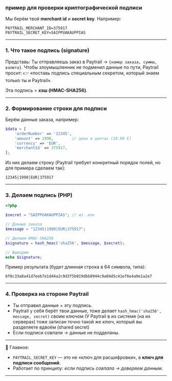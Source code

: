 ### пример для проверки криптографической подписи

Мы берём твой **merchant id** и **secret key**.
Например:

```env
PAYTRAIL_MERCHANT_ID=375917
PAYTRAIL_SECRET_KEY=SAIPPUAKAUPPIAS
```

---

### 1. Что такое подпись (signature)

Представь:
Ты отправляешь заказ в Paytrail → `{номер заказа, сумма, валюта}`.
Чтобы злоумышленник не подменил данные по пути, Paytrail просит:
👉 «поставь подпись специальным секретом, который знаем только ты и Paytrail».

Эта подпись = **хэш (HMAC-SHA256)**.

---

### 2. Формирование строки для подписи

Берём данные заказа, например:

```php
$data = [
    'orderNumber' => '12345',
    'amount' => 1990,        // цена в центах (19.90 €)
    'currency' => 'EUR',
    'merchantId' => 375917,
];
```

Из них делаем строку (Paytrail требует конкретный порядок полей, но для примера сделаем так):

```
12345|1990|EUR|375917
```

---

### 3. Делаем подпись (PHP)

```php
<?php

$secret = "SAIPPUAKAUPPIAS"; // из .env

// Данные заказа
$message = "12345|1990|EUR|375917";

// Делаем HMAC-SHA256
$signature = hash_hmac('sha256', $message, $secret);

// Выводим
echo $signature;
```

Пример результата (будет длинная строка в 64 символа, типа):

```
6f8c33a8a41d7eeb7e1d44a2c9d3f5b019dbb8944c9a04d5c41ef6e4a9e1a2e7
```

---

### 4. Проверка на стороне Paytrail

* Ты отправил данные + эту подпись.
* Paytrail у себя берёт твои данные, тоже делает `hash_hmac('sha256', message, secret)` своим ключом
  (У Paytrail в их системе (на их серверах) тоже записан точно такой же ключ, который вы разделяете вдвоём (shared secret)
* Если подписи совпали → данные не подделаны.

---

📌 Главное:

* `PAYTRAIL_SECRET_KEY` — это не «ключ для расшифровки», а **ключ для подписи сообщений**.
* Работает по принципу: *если подпись совпала → доверяем данным*.

---

